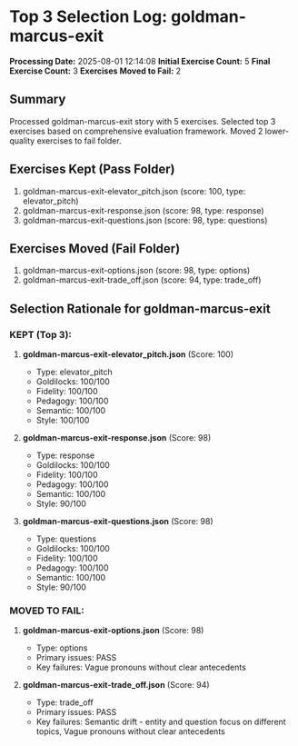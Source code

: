 # Top 3 Selection Log: goldman-marcus-exit

**Processing Date:** 2025-08-01 12:14:08
**Initial Exercise Count:** 5
**Final Exercise Count:** 3
**Exercises Moved to Fail:** 2

## Summary

Processed goldman-marcus-exit story with 5 exercises.
Selected top 3 exercises based on comprehensive evaluation framework.
Moved 2 lower-quality exercises to fail folder.

## Exercises Kept (Pass Folder)

1. goldman-marcus-exit-elevator_pitch.json (score: 100, type: elevator_pitch)
2. goldman-marcus-exit-response.json (score: 98, type: response)
3. goldman-marcus-exit-questions.json (score: 98, type: questions)

## Exercises Moved (Fail Folder)

1. goldman-marcus-exit-options.json (score: 98, type: options)
2. goldman-marcus-exit-trade_off.json (score: 94, type: trade_off)

## Selection Rationale for goldman-marcus-exit

### KEPT (Top 3):
1. **goldman-marcus-exit-elevator_pitch.json** (Score: 100)
   - Type: elevator_pitch
   - Goldilocks: 100/100
   - Fidelity: 100/100
   - Pedagogy: 100/100
   - Semantic: 100/100
   - Style: 100/100

2. **goldman-marcus-exit-response.json** (Score: 98)
   - Type: response
   - Goldilocks: 100/100
   - Fidelity: 100/100
   - Pedagogy: 100/100
   - Semantic: 100/100
   - Style: 90/100

3. **goldman-marcus-exit-questions.json** (Score: 98)
   - Type: questions
   - Goldilocks: 100/100
   - Fidelity: 100/100
   - Pedagogy: 100/100
   - Semantic: 100/100
   - Style: 90/100

### MOVED TO FAIL:
1. **goldman-marcus-exit-options.json** (Score: 98)
   - Type: options
   - Primary issues: PASS
   - Key failures: Vague pronouns without clear antecedents

2. **goldman-marcus-exit-trade_off.json** (Score: 94)
   - Type: trade_off
   - Primary issues: PASS
   - Key failures: Semantic drift - entity and question focus on different topics, Vague pronouns without clear antecedents

